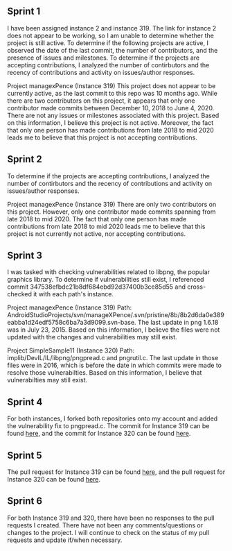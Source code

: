 ## Sprint 1
I have been assigned instance 2 and instance 319. The link for instance 2 does not appear to be working, so I am unable to determine whether the project is still active. To determine if the following projects are active, I observed the date of the last commit, the number of contributors, and the presence of issues and milestones. To determine if the projects are accepting contributions, I analyzed the number of contirbutors and the recency of contributions and activity on issues/author responses.

Project managexPence (Instance 319)
This project does not appear to be currently active, as the last commit to this repo was 10 months ago. While there are two contributors on this project, it appears that only one contributor made commits between December 10, 2018 to June 4, 2020. There are not any issues or milestones associated with this project. Based on this information, I believe this project is not active. Moreover, the fact that only one person has made contributions from late 2018 to mid 2020 leads me to believe that this project is not accepting contributions. 

## Sprint 2
To determine if the projects are accepting contributions, I analyzed the number of contirbutors and the recency of contributions and activity on issues/author responses.

Project managexPence (Instance 319)
There are only two contributors on this project. However, only one contributor made commits spanning from late 2018 to mid 2020. The fact that only one person has made contributions from late 2018 to mid 2020 leads me to believe that this project is not currently not active, nor accepting contributions. 

## Sprint 3
I was tasked with checking vulnerabilities related to libpng, the popular graphics library. To determine if vulnerabilities still exist, I referenced commit 347538efbdc21b8df684ebd92d37400b3ce85d55 and cross-checked it with each path's instance. 

Project managexPence (Instance 319)
Path: AndroidStudioProjects/svn/manageXPence/.svn/pristine/8b/8b2d6da0e389eabba1d24edf5758c6ba7a3d9099.svn-base. The last update in png 1.6.18 was in July 23, 2015. Based on this information, I believe the files were not updated with the changes and vulnerabilities may still exist.

Project SimpleSample11 (Instance 320)
Path: implib/DevIL/IL/libpng/pngpread.c and pngrutil.c. The last update in those files were in 2016, which is before the date in which commits were made to resolve those vulnerabilties. Based on this information, I believe that vulnerabilties may still exist. 

## Sprint 4
For both instances, I forked both repositories onto my account and added the vulnerability fix to pngpread.c. The commit for Instance 319 can be found [here](https://github.com/shwang6/manageXPence/commit/ec676706fec79bc8429c8fd4645d64f2b36942a1), and the commit for Instance 320 can be found [here](https://github.com/shwang6/SimpleSample11/commit/72c305030ff214a91dd17dfabf67a6d734972d44).

## Sprint 5
The pull request for Instance 319 can be found [here](https://github.com/gkosmadakis/manageXPence/pull/3), and the pull request for Instance 320 can be found [here]( https://github.com/f3db43f4g443/SimpleSample11/pull/1).

## Sprint 6
For both Instance 319 and 320, there have been no responses to the pull requests I created. There have not been any comments/questions or changes to the project. I will continue to check on the status of my pull requests and update if/when necessary.


